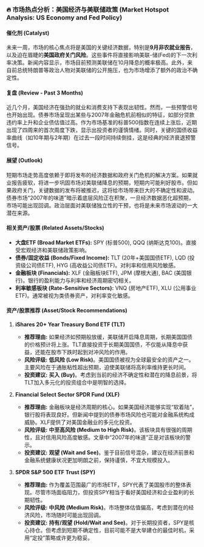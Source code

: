 ### 🔥 市场热点分析：美国经济与美联储政策 (Market Hotspot Analysis: US Economy and Fed Policy)

#### **催化剂 (Catalyst)**
未来一周，市场的核心焦点将是美国的关键经济数据，特别是**9月非农就业报告**，以及迫在眉睫的**美国政府关门风险**。这些事件将直接影响美联-储(Fed)的下一次利率决策。新闻内容显示，市场目前预测美联储在10月降息的概率极高。此外，来自前总统特朗普等政治人物对美联储的公开施压，也为市场增添了额外的政治不确定性。

#### **复盘 (Review - Past 3 Months)**
近几个月，美国经济在强劲的就业和消费支持下表现出韧性。然而，一些预警信号也开始出现。债券市场呈现出某些与2007年金融危机前相似的特征，如部分贷款违约率上升和企业债估值过高。作为市场基准的标普500指数在连续上涨后，近期出现了四周来的首次周度下跌，显示出投资者的谨慎情绪。同时，关键的国债收益率曲线（如10年期与2年期）在过去一段时间持续倒挂，这是经典的经济衰退预警信号。

#### **展望 (Outlook)**
短期市场走势高度依赖于即将发布的经济数据和政府关门危机的解决方案。如果就业报告疲软，将进一步巩固市场对美联储降息的预期，短期内可能利好股市。但如果政府关门，关键数据的发布将被推迟，这将给市场带来巨大的不确定性和波动。债券市场“2007年的味道”暗示着底层风险正在积聚，一旦经济数据恶化超预期，市场可能出现回调。政治层面对美联储独立性的干预，也将是未来市场波动的一大潜在来源。

#### **相关资产/股票 (Related Assets/Stocks)**
*   **大盘ETF (Broad Market ETFs):** SPY (标普500), QQQ (纳斯达克100)。直接受宏观经济和美联储政策影响。
*   **债券/固定收益 (Bonds/Fixed Income):** TLT (20年+美国国债ETF), LQD (投资级公司债ETF), HYG (高收益公司债ETF)。对利率和信用风险敏感。
*   **金融板块 (Financials):** XLF (金融板块ETF), JPM (摩根大通), BAC (美国银行)。银行的盈利能力与利率和经济周期密切相关。
*   **利率敏感板块 (Rate-Sensitive Sectors):** VNQ (房地产ETF), XLU (公用事业ETF)。通常被视为类债券资产，对利率变化敏感。

#### **资产/股票推荐 (Asset/Stock Recommendations)**
1.  **iShares 20+ Year Treasury Bond ETF (TLT)**
    *   **推荐理由:** 如果经济如预期般放缓，美联储开启降息周期，长期美国国债的价格预计将上涨。TLT直接投资于长期美国国债，不仅能从降息中获益，还能在股市下跌时起到对冲风险的作用。
    *   **风险评级:** **低风险 (Low Risk)**。美国国债被视为全球最安全的资产之一。主要风险在于通胀粘性超出预期，迫使美联储将高利率维持更长时间。
    *   **投资建议:** **买入 (Buy)**。考虑到当前的经济不确定性和潜在的降息前景，将TLT加入多元化的投资组合中是明智的选择。

2.  **Financial Select Sector SPDR Fund (XLF)**
    *   **推荐理由:** 金融板块是经济周期的核心。如果美国经济能够实现“软着陆”，银行股将表现良好。但新闻中提到的债券市场风险也可能对金融系统构成威胁。XLF提供了对美国金融业的多元化投资。
    *   **风险评级:** **中至高风险 (Medium to High Risk)**。该板块具有很强的周期性，且对信用风险高度敏感。文章中“2007年的味道”正是对该板块的警示。
    *   **投资建议:** **观望 (Wait and See)**。鉴于目前信号混杂，建议在经济前景和金融系统健康状况更加明朗之前，保持谨慎，不宜大规模投入。

3.  **SPDR S&P 500 ETF Trust (SPY)**
    *   **推荐理由:** 作为覆盖范围最广的市场ETF，SPY代表了美国股市的整体表现。尽管市场面临阻力，但投资SPY相当于看好美国经济和企业盈利的长期韧性。
    *   **风险评级:** **中风险 (Medium Risk)**。市场整体估值偏高，考虑到潜在的经济风险，市场随时可能出现回调。
    *   **投资建议:** **持有/观望 (Hold/Wait and See)**。对于长期投资者，SPY是核心持仓。但考虑到短期不确定性，目前可能不是大举建仓的最佳时机，采用“定投”策略或许更为稳妥。